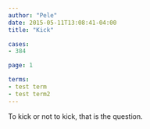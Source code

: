 ```yaml
---
author: "Pele"
date: 2015-05-11T13:08:41-04:00
title: "Kick"

cases: 
- 384

page: 1

terms:
- test term
- test term2
---
```


To kick or not to kick, that is the question.




